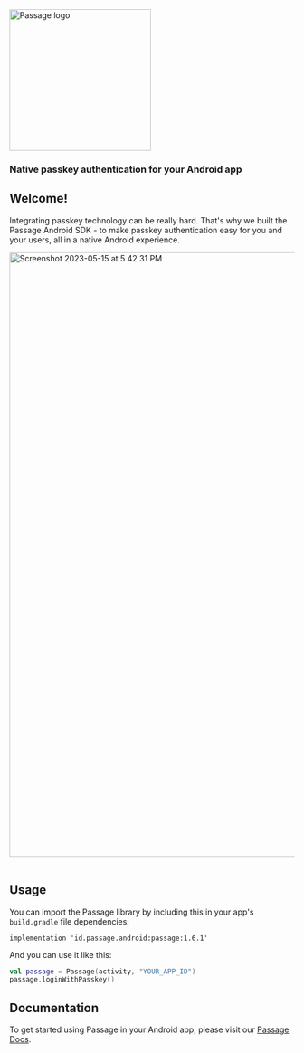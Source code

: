 <img src="https://storage.googleapis.com/passage-docs/passage-logo-gradient.svg" alt="Passage logo" style="width:250px;"/>

### Native passkey authentication for your Android app
## Welcome!
Integrating passkey technology can be really hard. That's why we built the Passage Android SDK - to make passkey authentication easy for you and your users, all in a native Android experience.

<img width="1069" alt="Screenshot 2023-05-15 at 5 42 31 PM" src="https://github.com/passageidentity/passage-android/assets/16176400/fc1acb9f-0eb7-4a8f-99b9-55be4459bfee">

<br>
<br>

## Usage

You can import the Passage library by including this in your app's `build.gradle` file dependencies:
```
implementation 'id.passage.android:passage:1.6.1'
```

And you can use it like this:
```kotlin
val passage = Passage(activity, "YOUR_APP_ID")
passage.loginWithPasskey()
```


## Documentation
To get started using Passage in your Android app, please visit our [Passage Docs](https://docs.passage.id/mobile/android/).
